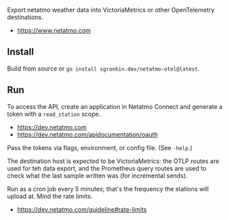 Export netatmo weather data into VictoriaMetrics or other OpenTelemetry destinations.

- https://www.netatmo.com

## Install

Build from source or `go install sgrankin.dev/netatmo-otel@latest`.

## Run

To access the API, create an application in Netatmo Connect and generate a token with a `read_station` scope.

- https://dev.netatmo.com
- https://dev.netatmo.com/apidocumentation/oauth

Pass the tokens via flags, environment, or config file. (See `-help`.)

The destination host is expected to be VictoriaMetrics: the OTLP routes are used for teh data export, and the Prometheus query routes are used to check what the last sample written was (for incremental sends).

Run as a cron job every 5 minutes; that's the frequency the stations will upload at. Mind the rate limits.

- https://dev.netatmo.com/guideline#rate-limits
